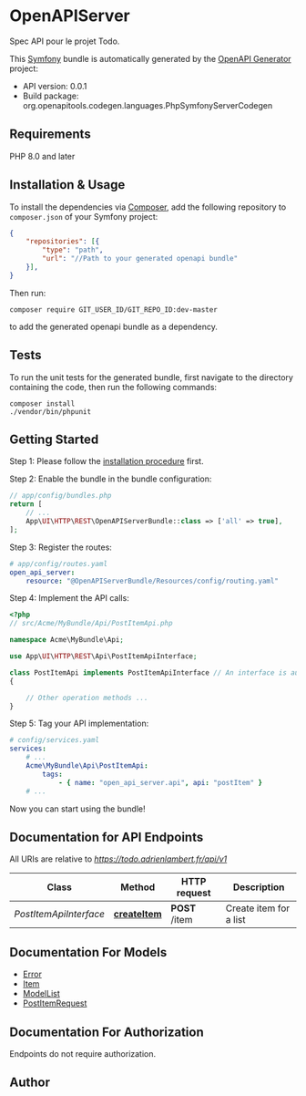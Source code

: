 # OpenAPIServer
Spec API pour le projet Todo.

This [Symfony](https://symfony.com/) bundle is automatically generated by the [OpenAPI Generator](https://openapi-generator.tech) project:

- API version: 0.0.1
- Build package: org.openapitools.codegen.languages.PhpSymfonyServerCodegen

## Requirements

PHP 8.0 and later

## Installation & Usage

To install the dependencies via [Composer](http://getcomposer.org/), add the following repository to `composer.json` of your Symfony project:

```json
{
    "repositories": [{
        "type": "path",
        "url": "//Path to your generated openapi bundle"
    }],
}
```

Then run:

```
composer require GIT_USER_ID/GIT_REPO_ID:dev-master
```

to add the generated openapi bundle as a dependency.

## Tests

To run the unit tests for the generated bundle, first navigate to the directory containing the code, then run the following commands:

```
composer install
./vendor/bin/phpunit
```


## Getting Started

Step 1: Please follow the [installation procedure](#installation--usage) first.

Step 2: Enable the bundle in the bundle configuration:

```php
// app/config/bundles.php
return [
    // ...
    App\UI\HTTP\REST\OpenAPIServerBundle::class => ['all' => true],
];
```

Step 3: Register the routes:

```yaml
# app/config/routes.yaml
open_api_server:
    resource: "@OpenAPIServerBundle/Resources/config/routing.yaml"
```

Step 4: Implement the API calls:

```php
<?php
// src/Acme/MyBundle/Api/PostItemApi.php

namespace Acme\MyBundle\Api;

use App\UI\HTTP\REST\Api\PostItemApiInterface;

class PostItemApi implements PostItemApiInterface // An interface is autogenerated
{

    // Other operation methods ...
}
```

Step 5: Tag your API implementation:

```yaml
# config/services.yaml
services:
    # ...
    Acme\MyBundle\Api\PostItemApi:
        tags:
            - { name: "open_api_server.api", api: "postItem" }
    # ...
```

Now you can start using the bundle!


## Documentation for API Endpoints

All URIs are relative to *https://todo.adrienlambert.fr/api/v1*

Class | Method | HTTP request | Description
------------ | ------------- | ------------- | -------------
*PostItemApiInterface* | [**createItem**](docs/Api/PostItemApiInterface.md#createitem) | **POST** /item | Create item for a list


## Documentation For Models

 - [Error](docs/Model/Error.md)
 - [Item](docs/Model/Item.md)
 - [ModelList](docs/Model/ModelList.md)
 - [PostItemRequest](docs/Model/PostItemRequest.md)


## Documentation For Authorization

Endpoints do not require authorization.


## Author



